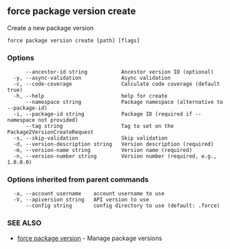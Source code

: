 ## force package version create

Create a new package version

```
force package version create [path] [flags]
```

### Options

```
      --ancestor-id string           Ancestor version ID (optional)
  -y, --async-validation             Async validation
  -c, --code-coverage                Calculate code coverage (default true)
  -h, --help                         help for create
      --namespace string             Package namespace (alternative to --package-id)
  -i, --package-id string            Package ID (required if --namespace not provided)
      --tag string                   Tag to set on the Package2VersionCreateRequest
  -s, --skip-validation              Skip validation
  -d, --version-description string   Version description (required)
  -m, --version-name string          Version name (required)
  -n, --version-number string        Version number (required, e.g., 1.0.0.0)
```

### Options inherited from parent commands

```
  -a, --account username    account username to use
  -V, --apiversion string   API version to use
      --config string       config directory to use (default: .force)
```

### SEE ALSO

* [force package version](force_package_version.md)	 - Manage package versions

